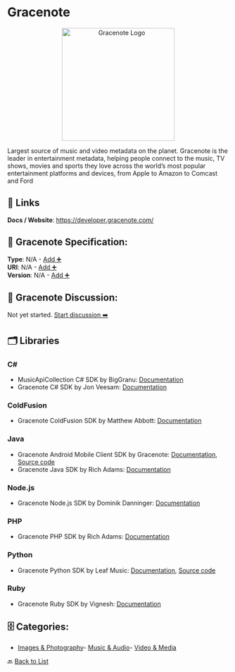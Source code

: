 # Gracenote
<p align="center">
    <img width="256" src="https://raw.githubusercontent.com/apis-list/apis-list/main/apis/gracenote/logo_256x256.png" alt="Gracenote Logo"/>
</p>
Largest source of music and video metadata on the planet. Gracenote is the leader in entertainment metadata, helping people connect to the music, TV shows, movies and sports they love across the world’s most popular entertainment platforms and devices, from Apple to Amazon to Comcast and Ford

##  🔗 Links
**Docs / Website**: https://developer.gracenote.com/

## 🧬 Gracenote Specification:
**Type**: N/A - [Add ➕](https://github.com/apis-list/apis-list/edit/main/apis.yaml#L8800)  
**URI**: N/A - [Add ➕](https://github.com/apis-list/apis-list/edit/main/apis.yaml#L8800)  
**Version**: N/A - [Add ➕](https://github.com/apis-list/apis-list/edit/main/apis.yaml#L8800)

## 💬 Gracenote Discussion:
Not yet started. [Start discussion ➡️](https://github.com/apis-list/apis-list/discussions/new)

## 🗂️ Libraries
### C#
- MusicApiCollection C# SDK by BigGranu: [Documentation](https://github.com/BigGranu/MusicApiCollection)
-  Gracenote C# SDK by Jon Veesam: [Documentation](https://www.nuget.org/packages/ParkSquare.Gracenote/)
### ColdFusion
- Gracenote ColdFusion SDK by Matthew Abbott: [Documentation](https://github.com/abbottmw/GracenoteAPI)
### Java
- Gracenote Android Mobile Client SDK by Gracenote: [Documentation](https://developer.gracenote.com/mobile-client), [Source code](https://developer.gracenote.com/mobile-client-barebones-android-intro)
- Gracenote Java SDK by Rich Adams: [Documentation](https://github.com/richadams/java-gracenote)
### Node.js
-  Gracenote Node.js SDK by Dominik Danninger: [Documentation](https://github.com/ddanninger/node-gracenote)
### PHP
- Gracenote PHP SDK by Rich Adams: [Documentation](https://github.com/richadams/php-gracenote)
### Python
- Gracenote Python SDK by Leaf Music: [Documentation](https://developer.gracenote.com/web-api#wrappers), [Source code](https://github.com/leaffm/pygn-appengine)
### Ruby
- Gracenote Ruby SDK by Vignesh: [Documentation](https://github.com/nobelium/gracenote)


## 🗄️ Categories:
- [Images & Photography](https://github.com/apis-list/apis-list#images--photography-)- [Music & Audio](https://github.com/apis-list/apis-list#music--audio-)- [Video & Media](https://github.com/apis-list/apis-list#video--media-)

🔙  [Back to List](https://github.com/apis-list/apis-list)
